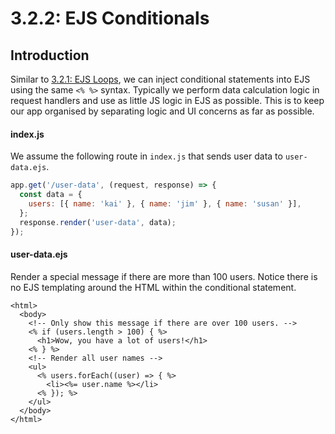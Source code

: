 # 3.2.2: EJS Conditionals

## Introduction

Similar to [3.2.1: EJS Loops](3.2.1-ejs-loops.md), we can inject conditional statements into EJS using the same `<% %>` syntax. Typically we perform data calculation logic in request handlers and use as little JS logic in EJS as possible. This is to keep our app organised by separating logic and UI concerns as far as possible.

#### index.js

We assume the following route in `index.js` that sends user data to `user-data.ejs`.

```javascript
app.get('/user-data', (request, response) => {
  const data = {
    users: [{ name: 'kai' }, { name: 'jim' }, { name: 'susan' }],
  };
  response.render('user-data', data);
});
```

#### user-data.ejs

Render a special message if there are more than 100 users. Notice there is no EJS templating around the HTML within the conditional statement.

```markup
<html>
  <body>
    <!-- Only show this message if there are over 100 users. --> 
    <% if (users.length > 100) { %>
      <h1>Wow, you have a lot of users!</h1>
    <% } %>
    <!-- Render all user names --> 
    <ul>
      <% users.forEach((user) => { %>
        <li><%= user.name %></li>
      <% }); %>
    </ul>
  </body>
</html>
```
